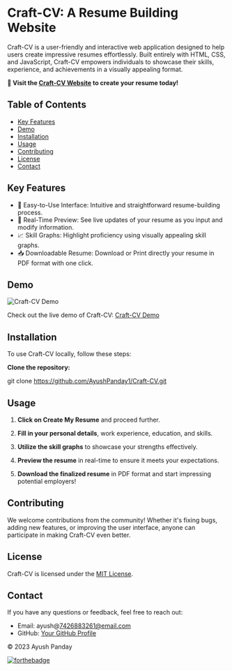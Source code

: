 # Craft-CV: A Resume Building Website

Craft-CV is a user-friendly and interactive web application designed to help users create impressive resumes effortlessly. Built entirely with HTML, CSS, and JavaScript, Craft-CV empowers individuals to showcase their skills, experience, and achievements in a visually appealing format.

**🚀 Visit the [Craft-CV Website](https://craftcv.netlify.app/) to create your resume today!**

## Table of Contents

- [Key Features](#key-features)
- [Demo](#demo)
- [Installation](#installation)
- [Usage](#usage)
- [Contributing](#contributing)
- [License](#license)
- [Contact](#contact)

## Key Features

- 🎨 Easy-to-Use Interface: Intuitive and straightforward resume-building process.
- 👀 Real-Time Preview: See live updates of your resume as you input and modify information.
- 📈 Skill Graphs: Highlight proficiency using visually appealing skill graphs.
- 📥 Downloadable Resume: Download or Print directly your resume in PDF format with one click.

## Demo

![Craft-CV Demo](./images/craft-cv-demo.gif)

Check out the live demo of Craft-CV: [Craft-CV Demo](https://craftcv.netlify.app/)

## Installation

To use Craft-CV locally, follow these steps:

 **Clone the repository:**

 git clone https://github.com/AyushPanday1/Craft-CV.git

## Usage

1. **Click on Create My Resume** and proceed further.

2. **Fill in your personal details**, work experience, education, and skills.

3. **Utilize the skill graphs** to showcase your strengths effectively.

4. **Preview the resume** in real-time to ensure it meets your expectations.

5. **Download the finalized resume** in PDF format and start impressing potential employers!

## Contributing

We welcome contributions from the community! Whether it's fixing bugs, adding new features, or improving the user interface, anyone can participate in making Craft-CV even better.

## License

Craft-CV is licensed under the [MIT License](./LICENSE).

## Contact

If you have any questions or feedback, feel free to reach out:

- Email: ayush@7426883261@email.com
- GitHub: [Your GitHub Profile](https://github.com/AyushPanday1)



© 2023 Ayush Panday

[![forthebadge](https://forthebadge.com/images/badges/built-with-love.svg)](https://forthebadge.com)
